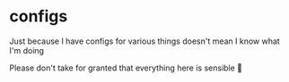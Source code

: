 # configs

Just because I have configs for various things doesn't mean I know what I'm doing

Please don't take for granted that everything here is sensible :see_no_evil:
